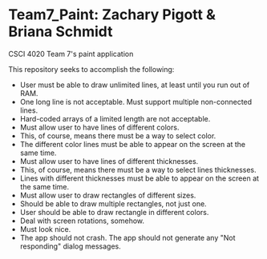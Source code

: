 # Team7_Paint: Zachary Pigott & Briana Schmidt
CSCI 4020 Team 7's paint application

This repository seeks to accomplish the following:

* User must be able to draw unlimited lines, at least until you run out of RAM.
* One long line is not acceptable. Must support multiple non-connected lines.
* Hard-coded arrays of a limited length are not acceptable.
* Must allow user to have lines of different colors.
* This, of course, means there must be a way to select color.
* The different color lines must be able to appear on the screen at the same time.
* Must allow user to have lines of different thicknesses.
* This, of course, means there must be a way to select lines thicknesses.
* Lines with different thicknesses must be able to appear on the screen at the same time.
* Must allow user to draw rectangles of different sizes.
* Should be able to draw multiple rectangles, not just one.
* User should be able to draw rectangle in different colors.
* Deal with screen rotations, somehow.
* Must look nice.
* The app should not crash. The app should not generate any "Not responding" dialog messages.
